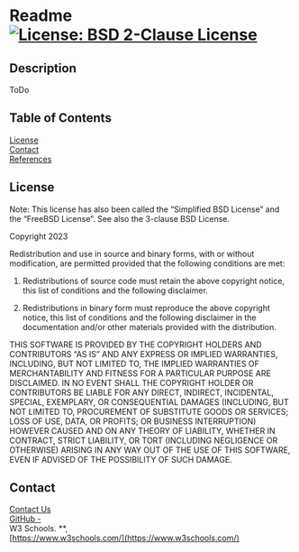 # Readme [![License: BSD 2-Clause License](https://img.shields.io/badge/License-BSD_2--Clause-orange.svg)](https://opensource.org/licenses/BSD-2-Clause)
  ## Description
  ToDo  
  ## Table of Contents
  [License](#License)  
  [Contact](#Contact)  
  [References](#References)  
  ## <div id="License">License</div>
  
Note: This license has also been called the “Simplified BSD License” and the “FreeBSD License”. See also the 3-clause BSD License.

Copyright 2023 

Redistribution and use in source and binary forms, with or without modification, are permitted provided that the following conditions are met:

1. Redistributions of source code must retain the above copyright notice, this list of conditions and the following disclaimer.

2. Redistributions in binary form must reproduce the above copyright notice, this list of conditions and the following disclaimer in the documentation and/or other materials provided with the distribution.

THIS SOFTWARE IS PROVIDED BY THE COPYRIGHT HOLDERS AND CONTRIBUTORS “AS IS” AND ANY EXPRESS OR IMPLIED WARRANTIES, INCLUDING, BUT NOT LIMITED TO, THE IMPLIED WARRANTIES OF MERCHANTABILITY AND FITNESS FOR A PARTICULAR PURPOSE ARE DISCLAIMED. IN NO EVENT SHALL THE COPYRIGHT HOLDER OR CONTRIBUTORS BE LIABLE FOR ANY DIRECT, INDIRECT, INCIDENTAL, SPECIAL, EXEMPLARY, OR CONSEQUENTIAL DAMAGES (INCLUDING, BUT NOT LIMITED TO, PROCUREMENT OF SUBSTITUTE GOODS OR SERVICES; LOSS OF USE, DATA, OR PROFITS; OR BUSINESS INTERRUPTION) HOWEVER CAUSED AND ON ANY THEORY OF LIABILITY, WHETHER IN CONTRACT, STRICT LIABILITY, OR TORT (INCLUDING NEGLIGENCE OR OTHERWISE) ARISING IN ANY WAY OUT OF THE USE OF THIS SOFTWARE, EVEN IF ADVISED OF THE POSSIBILITY OF SUCH DAMAGE.  
  ## <div id="Contact">Contact</div>
  [Contact Us](mailto:)  
  [GitHub - ](https://github.com//)  
  W3 Schools. **,   
  [https://www.w3schools.com/](https://www.w3schools.com/)  
  